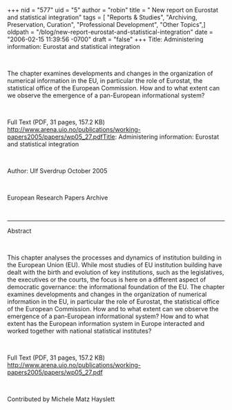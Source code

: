 +++
nid = "577"
uid = "5"
author = "robin"
title = " New report on Eurostat and statistical integration"
tags = [ "Reports & Studies", "Archiving, Preservation, Curation", "Professional Development", "Other Topics",]
oldpath = "/blog/new-report-eurostat-and-statistical-integration"
date = "2006-02-15 11:39:56 -0700"
draft = "false"
+++
Title: Administering information: Eurostat and statistical integration

 

The chapter examines developments and changes in the organization of
numerical information in the EU, in particular the role of Eurostat, the
statistical office of the European Commission. How and to what extent
can we observe the emergence of a pan-European informational system?

 

Full Text (PDF, 31 pages, 157.2 KB)
http://www.arena.uio.no/publications/working-papers2005/papers/wp05_27.pdfTitle:
Administering information: Eurostat and statistical integration

 

Author: Ulf Sverdrup October 2005

 

European Research Papers Archive

 

--------------------------------------------------------------------------------
Abstract

 

This chapter analyses the processes and dynamics of institution building
in the European Union (EU). While most studies of EU institution
building have dealt with the birth and evolution of key institutions,
such as the legislatives, the executives or the courts, the focus is
here on a different aspect of democratic governance: the informational
foundation of the EU. The chapter examines developments and changes in
the organization of numerical information in the EU, in particular the
role of Eurostat, the statistical office of the European Commission. How
and to what extent can we observe the emergence of a pan-European
informational system? How and to what extent has the European
information system in Europe interacted and worked together with
national statistical institutes?

 

Full Text (PDF, 31 pages, 157.2 KB)
<http://www.arena.uio.no/publications/working-papers2005/papers/wp05_27.pdf>

 

Contributed by Michele Matz Hayslett
